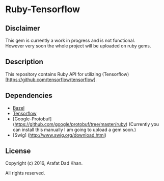 # Ruby-Tensorflow

## Disclaimer
This gem is currently a work in progress and is not functional.   
However very soon the whole project will be uploaded on ruby gems.   

## Description
This repository contains Ruby API for utilizing (Tensorflow)[https://github.com/tensorflow/tensorflow].

## Dependencies 

- [Bazel](http://www.bazel.io/docs/install.html) 
- [Tensorflow](https://github.com/tensorflow/tensorflow/blob/master/tensorflow/g3doc/get_started/os_setup.md)
- [Google-Protobuf] (https://github.com/google/protobuf/tree/master/ruby) (Currently you can install this manually I am going to upload a gem soon.)
- [Swig] (http://www.swig.org/download.html) 

## License

Copyright (c) 2016, Arafat Dad Khan.

All rights reserved.
